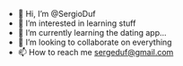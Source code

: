 - 👋 Hi, I’m @SergioDuf
- 👀 I’m interested in learning stuff
- 🌱 I’m currently learning the dating app...
- 💞️ I’m looking to collaborate on everything 
- 📫 How to reach me sergeduf@gmail.com

<!---
SergioDuf/SergioDuf is a ✨ special ✨ repository because its `README.md` (this file) appears on your GitHub profile.
You can click the Preview link to take a look at your changes.
--->
